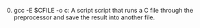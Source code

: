 0. gcc -E $CFILE -o c: A script script that runs a C file through the preprocessor and save the result into another file.
